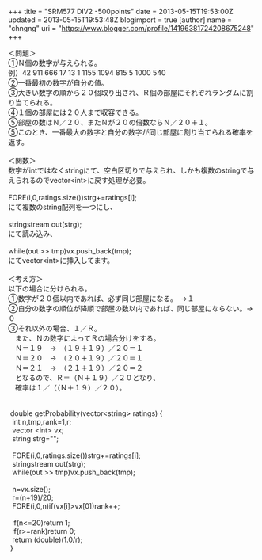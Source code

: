 +++
title = "SRM577 DIV2 -500points"
date = 2013-05-15T19:53:00Z
updated = 2013-05-15T19:53:48Z
blogimport = true 
[author]
	name = "chngng"
	uri = "https://www.blogger.com/profile/14196381724208675248"
+++

<div dir="ltr" style="text-align: left;" trbidi="on">＜問題＞<br />①Ｎ個の数字が与えられる。<br />例）42 911 666 17 13 1 1155 1094 815 5 1000 540<br />②一番最初の数字が自分の値。<br />③大きい数字の順から２０個取り出され、Ｒ個の部屋にそれぞれランダムに割り当てられる。<br />④１個の部屋には２０人まで収容できる。<br />⑤部屋の数はＮ／２０、またＮが２０の倍数ならＮ／２０＋１。<br />⑤このとき、一番最大の数字と自分の数字が同じ部屋に割り当てられる確率を返す。<br /><br />＜関数＞<br />数字がintではなくstringにて、空白区切りで与えられ、しかも複数のstringで与えられるのでvector&lt;int&gt;に戻す処理が必要。<br /><br />FORE(i,0,ratings.size())strg+=ratings[i];<br />にて複数のstring配列を一つにし、<br /><br />stringstream out(strg);<br />にて読み込み、<br /><br />while(out &gt;&gt; tmp)vx.push_back(tmp);<br />にてvector&lt;int&gt;に挿入してます。<br /><br />＜考え方＞<br />以下の場合に分けられる。<br />①数字が２０個以内であれば、必ず同じ部屋になる。　→１<br />②自分の数字の順位が降順で部屋の数以内であれば、同じ部屋にならない。→０<br />③それ以外の場合、１／Ｒ。<br />　また、Ｎの数字によってＲの場合分けをする。<br />　Ｎ＝１９　→　（１９＋１９）／２０＝１<br />　Ｎ＝２０　→　（２０＋１９）／２０＝１<br />　Ｎ＝２１　→　（２１＋１９）／２０＝２<br />　となるので、Ｒ＝（Ｎ＋１９）／２０となり、<br />　確率は１／（（Ｎ＋１９）／２０）。<br /><br /><br /><span class="Apple-tab-span" style="white-space: pre;"> </span>double getProbability(vector&lt;string&gt; ratings) {<br /><span class="Apple-tab-span" style="white-space: pre;">  </span>int n,tmp,rank=1,r;<br /><span class="Apple-tab-span" style="white-space: pre;">  </span>vector &lt;int&gt; vx;<br /><span class="Apple-tab-span" style="white-space: pre;">  </span>string strg="";<br /><br /><span class="Apple-tab-span" style="white-space: pre;">  </span>FORE(i,0,ratings.size())strg+=ratings[i];<br /><span class="Apple-tab-span" style="white-space: pre;">  </span>stringstream out(strg);<br /><span class="Apple-tab-span" style="white-space: pre;">  </span>while(out &gt;&gt; tmp)vx.push_back(tmp);<br /><br /><span class="Apple-tab-span" style="white-space: pre;">  </span>n=vx.size();<br /><span class="Apple-tab-span" style="white-space: pre;">  </span>r=(n+19)/20;<br /><span class="Apple-tab-span" style="white-space: pre;">  </span>FORE(i,0,n)if(vx[i]&gt;vx[0])rank++;<br /><br /><span class="Apple-tab-span" style="white-space: pre;">  </span>if(n&lt;=20)return 1;<br /><span class="Apple-tab-span" style="white-space: pre;">  </span>if(r&gt;=rank)return 0;<br /><span class="Apple-tab-span" style="white-space: pre;">  </span>return (double)(1.0/r);<br /><span class="Apple-tab-span" style="white-space: pre;"> </span>}<br /><br /><br /></div>
